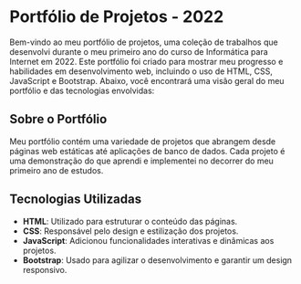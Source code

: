 # Portfólio de Projetos - 2022

Bem-vindo ao meu portfólio de projetos, uma coleção de trabalhos que desenvolvi durante o meu primeiro ano do curso de Informática para Internet em 2022. Este portfólio foi criado para mostrar meu progresso e habilidades em desenvolvimento web, incluindo o uso de HTML, CSS, JavaScript e Bootstrap. Abaixo, você encontrará uma visão geral do meu portfólio e das tecnologias envolvidas:

## Sobre o Portfólio

Meu portfólio contém uma variedade de projetos que abrangem desde páginas web estáticas até aplicações de banco de dados. Cada projeto é uma demonstração do que aprendi e implementei no decorrer do meu primeiro ano de estudos.

## Tecnologias Utilizadas

- **HTML**: Utilizado para estruturar o conteúdo das páginas.
- **CSS**: Responsável pelo design e estilização dos projetos.
- **JavaScript**: Adicionou funcionalidades interativas e dinâmicas aos projetos.
- **Bootstrap**: Usado para agilizar o desenvolvimento e garantir um design responsivo.
